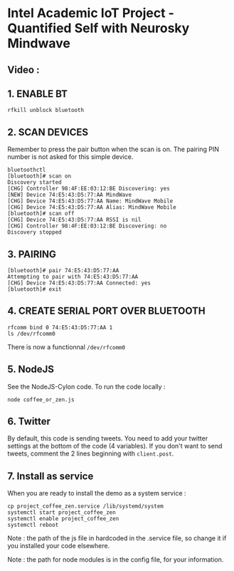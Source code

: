 # Intel Academic IoT Project - Quantified Self with Neurosky Mindwave

## Video :


## 1. ENABLE BT

```
rfkill unblock bluetooth
```

## 2. SCAN DEVICES

Remember to press the pair button when the scan is on.
The pairing PIN number is not asked for this simple device.
```
bluetoothctl
[bluetooth]# scan on
Discovery started
[CHG] Controller 98:4F:EE:03:12:BE Discovering: yes
[NEW] Device 74:E5:43:D5:77:AA MindWave 
[CHG] Device 74:E5:43:D5:77:AA Name: MindWave Mobile
[CHG] Device 74:E5:43:D5:77:AA Alias: MindWave Mobile
[bluetooth]# scan off
[CHG] Device 74:E5:43:D5:77:AA RSSI is nil
[CHG] Controller 98:4F:EE:03:12:BE Discovering: no
Discovery stopped
```

## 3. PAIRING

```
[bluetooth]# pair 74:E5:43:D5:77:AA
Attempting to pair with 74:E5:43:D5:77:AA
[CHG] Device 74:E5:43:D5:77:AA Connected: yes
[bluetooth]# exit
```

## 4. CREATE SERIAL PORT OVER BLUETOOTH

```
rfcomm bind 0 74:E5:43:D5:77:AA 1
ls /dev/rfcomm0
```
There is now a functionnal `/dev/rfcomm0`

## 5. NodeJS

See the NodeJS-Cylon code. To run the code locally :
```
node coffee_or_zen.js
```

## 6. Twitter

By default, this code is sending tweets.
You need to add your twitter settings at the bottom of the code (4 variables).
If you don't want to send tweets, comment the 2 lines beginning with ```client.post```.

## 7. Install as service

When you are ready to install the demo as a system service :
```
cp project_coffee_zen.service /lib/systemd/system
systemctl start project_coffee_zen
systemctl enable project_coffee_zen
systemctl reboot
```
Note : the path of the js file in hardcoded in the .service file, so change it if you installed your code elsewhere.

Note : the path for node modules is in the config file, for your information.

